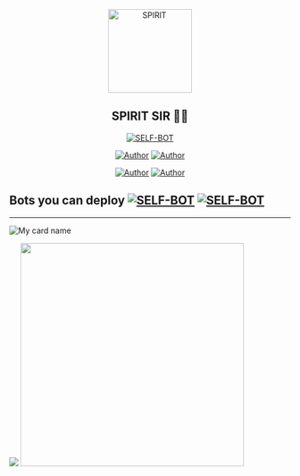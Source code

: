 
<div align="center">
<img src="https://i.imgur.com/aAGjt7z.jpg" alt="SPlRlT" width="150" />

## SPlRlT SIR 🌝💝

</div>

<p align="center">
<a href="##"><img title="SELF-BOT" src="https://img.shields.io/static/v1?label=Language&message=English&color=blue"></a>
</p>
<p align="center">
 <a href="https://github.com/splrltser"><img title="Author" src="https://img.shields.io/badge/Author-SPlRlT-blue.svg?style=for-the-badge&logo=github" /></a>  <a href="https://Wa.me/18052196558?text=Hello%20SPlRlT%20Bro🌝...fen%20boi%20aan😌💝"><img title="Author" src="https://img.shields.io/badge/Owner-SPlRlT-blue.svg?style=for-the-badge&logo=whatsapp" /></a>
<p align="center">
<a href="https://chat.whatsapp.com/FLqVrc4RdakIjXqcNYz7vU"><img title="Author" src="https://img.shields.io/badge/Watsapp-Group-blue.svg?style=for-the-badge&logo=whatsapp" /></a> <a href="https://youtube.com/channel/UCBv1Z1zkOmdGeWU2QRdYBnA"><img title="Author" src="https://img.shields.io/badge/Youtube-SPlRlTSIR-blue.svg?style=for-the-badge&logo=youtube" /></a>
</p>

## Bots you can deploy <a href="https://github.com/SPlRlTSER/SPlRlT SER"><img title="SELF-BOT" src="https://img.shields.io/static/v1?label=SPlRlT&message=Bot&color=black"></a> <a href="https://github.com/pepesir/SPlRlT-SER"><img title="SELF-BOT" src="https://img.shields.io/static/v1?label=PEPE-SIR&message=Bot&color=black"></a>



<hr></hr>

![My card name](https://cardivo.vercel.app/api?name=SPlRlT-SER&description=Hi,%20Welcome%20To%20My%20Profile%20❤&image=https://i.imgur.com/aAGjt7z.jpg.com/u/90826638?v=4&s=10?v=4&backgroundColor=%23ecf0f1&instagram=_roshan_p_r&github=SPlRlT&twitter=&)


<img src="https://github.com/SP-XD/SP-XD/blob/main/images/dino_rounded.gif?raw=true" href="https://github.com/SP-XD" />

<img src="https://github.com/SP-XD/SP-XD/blob/main/images/this_page_is.gif?raw=true"  width="400"/>

</div>


<!--
**SPlRlT-sir/SPlRlT** is a ✨ _special_ ✨ repository because its `README.md` (this file) appears on your GitHub profile.




Here are some ideas to get you started:

- 🔭 I’m currently working on SPlRlT SER
- 🌱 I’m currently learning Nothing much🙃
- 👯 I’m looking to collaborate on Nobody
- 🤔 I’m looking for help with someone
- 💬 Ask me about 🥴
- 📫 How to reach me:https://Wa.me/18052196558
- 😄 Pronouns: 🥲
- ⚡ Fun fact: Me itself a fun for some people 🙂
-->
